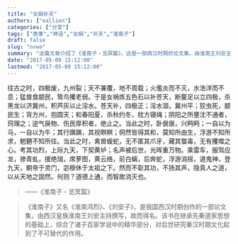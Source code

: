```yaml
---
title: "女娲补天"
authors: ["eallion"]
categories: ["分享"]
tags: ["故事","神话","女娲","补天","淮南子"]
draft: false
slug: "nvwa"
summary: "这篇文章介绍了《淮南子・览冥篇》，这是一部西汉时期的论文集，由淮南王刘安主持撰写。该书在继承先秦道家思想的基础上，综合了诸子百家学说中的精华部分。文章中还引用了女娲补天的故事，描述了当时天地失衡、水患猖獗的情景，以及女娲补天所带来的各种好处和功绩。该书对后世研究秦汉时期文化有着重要的影响。"
date: "2017-05-09 15:12:00"
lastmod: "2017-05-09 15:12:00"
---
```


往古之时，四极废，九州裂；天不兼覆，地不周载；火爁炎而不灭，水浩洋而不息；猛兽食颛民，鸷鸟攫老弱。于是女祸炼五色石以补苍天，断鳌足以立四极，杀黑龙以济冀州，积芦灰以止淫水。苍天补，四极正；淫水涸，冀州平；狡虫死，颛民生；背方州，抱圆天；和春阳夏，杀秋约冬，枕方寝绳；阴阳之所壅沈不通者，窍理之；逆气戾物、伤民厚积者，绝止之。当此之时，卧倨倨，兴眄眄；一自以为马，一自以为牛；其行蹎蹎，其视瞑瞑；侗然皆得其和，莫知所由生，浮游不知所求，魍魉不知所往。当此之时，禽兽蝮蛇，无不匿其爪牙，藏其螫毒，无有攫噬之心。考其功烈，上际九天，下契黄垆；名声被后世，光晖重万物。乘雷车，服驾应龙，骖青虬，援绝瑞，席萝图，黄云络，前白螭，后奔蛇，浮游消摇，道鬼神，登九天，朝帝于灵门，宓穆休于太祖之下。然而不彰其功，不扬其声，隐真人之道，以从天地之固然。何则？道德上通，而智故消灭也。

> ——《淮南子・览冥篇》

>《淮南子》又名《淮南鸿烈》、《刘安子》，是我国西汉时期创作的一部论文集，由西汉皇族淮南王刘安主持撰写，故而得名。该书在继承先秦道家思想的基础上，综合了诸子百家学说中的精华部分，对后世研究秦汉时期文化起到了不可替代的作用。
